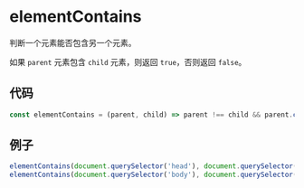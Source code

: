 # elementContains

判断一个元素能否包含另一个元素。

如果 `parent` 元素包含 `child` 元素，则返回 `true`，否则返回 `false`。

## 代码

```js
const elementContains = (parent, child) => parent !== child && parent.contains(child);
```

## 例子

```js
elementContains(document.querySelector('head'), document.querySelector('title')); // true
elementContains(document.querySelector('body'), document.querySelector('body')); // false
```
